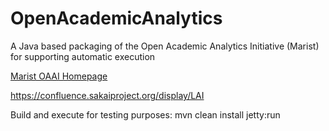 OpenAcademicAnalytics
=====================

A Java based packaging of the Open Academic Analytics Initiative (Marist) for supporting automatic execution

[Marist OAAI Homepage](https://confluence.sakaiproject.org/x/8aWCB)

https://confluence.sakaiproject.org/display/LAI

Build and execute for testing purposes:
mvn clean install jetty:run
